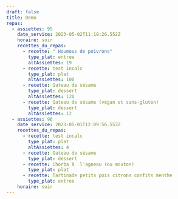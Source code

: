 ```yaml
---
draft: false
title: Demo
repas:
  - assiettes: 95
    date_service: 2023-05-02T11:18:26.552Z
    horaire: soir
    recettes_du_repas:
      - recette: " Houmous de poivrons"
        type_plat: entree
        altAssiettes: 19
      - recette: test incalc
        type_plat: plat
        altAssiettes: 100
      - recette: Gateau de sésame
        type_plat: dessert
        altAssiettes: 120
      - recette: Gateau de sésame (végan et sans-gluten)
        type_plat: dessert
        altAssiettes: 12
  - assiettes: 96
    date_service: 2023-05-01T12:09:56.553Z
    recettes_du_repas:
      - recette: test incalc
        type_plat: plat
        altAssiettes: 4
      - recette: Gateau de sésame
        type_plat: dessert
      - recette: Chorba à  l'agneau (ou mouton)
        type_plat: plat
      - recette: Tartinade petits pois citrons confits menthe
        type_plat: entree
    horaire: soir
---
```

